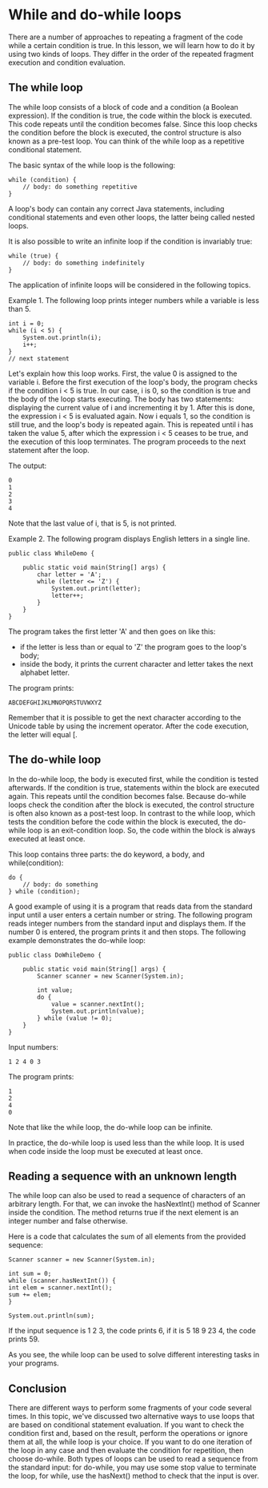 # While and do-while loops

There are a number of approaches to repeating a fragment of the code while a certain condition is true.
In this lesson, we will learn how to do it by using two kinds of loops. They differ in the order of 
the repeated fragment execution and condition evaluation.

## The while loop
The while loop consists of a block of code and a condition (a Boolean expression). If the condition 
is true, the code within the block is executed. This code repeats until the condition becomes false. 
Since this loop checks the condition before the block is executed, the control structure is also
known as a pre-test loop. You can think of the while loop as a repetitive conditional statement.

The basic syntax of the while loop is the following:
```
while (condition) {
    // body: do something repetitive
}
```
A loop's body can contain any correct Java statements, including conditional statements and even other
loops, the latter being called nested loops.

It is also possible to write an infinite loop if the condition is invariably true:
```
while (true) {
    // body: do something indefinitely
}
```
The application of infinite loops will be considered in the following topics.

Example 1. The following loop prints integer numbers while a variable is less than 5.
```
int i = 0;
while (i < 5) {
    System.out.println(i);
    i++;
}
// next statement
```
Let's explain how this loop works. First, the value 0 is assigned to the variable i. Before the first
execution of the loop's body, the program checks if the condition i < 5 is true. In our case, i is 0, 
so the condition is true and the body of the loop starts executing. The body has two statements: 
displaying the current value of i and incrementing it by 1. After this is done, the expression i < 5 
is evaluated again. Now i equals 1, so the condition is still true, and the loop's body is repeated 
again. This is repeated until i has taken the value 5, after which the expression i < 5 ceases to be 
true, and the execution of this loop terminates. The program proceeds to the next statement after the 
loop.

The output:
```
0
1
2
3
4
```
Note that the last value of i, that is 5, is not printed.

Example 2. The following program displays English letters in a single line.
```
public class WhileDemo {

    public static void main(String[] args) {
        char letter = 'A';
        while (letter <= 'Z') {
            System.out.print(letter);
            letter++;
        }
    }
}
```
The program takes the first letter 'A' and then goes on like this:
- if the letter is less than or equal to 'Z' the program goes to the loop's body;
- inside the body, it prints the current character and letter takes the next alphabet letter.

The program prints:
```
ABCDEFGHIJKLMNOPQRSTUVWXYZ
```
Remember that it is possible to get the next character according to the Unicode table by using the
increment operator. After the code execution, the letter will equal [.

## The do-while loop
In the do-while loop, the body is executed first, while the condition is tested afterwards. If the 
condition is true, statements within the block are executed again. This repeats until the condition 
becomes false. Because do-while loops check the condition after the block is executed, the control 
structure is often also known as a post-test loop. In contrast to the while loop, which tests the
condition before the code within the block is executed, the do-while loop is an exit-condition loop.
So, the code within the block is always executed at least once.

This loop contains three parts: the do keyword, a body, and while(condition):
```
do {
    // body: do something
} while (condition);
```
A good example of using it is a program that reads data from the standard input until a user enters 
a certain number or string. The following program reads integer numbers from the standard input and 
displays them. If the number 0 is entered, the program prints it and then stops. The following example 
demonstrates the do-while loop:
```
public class DoWhileDemo {

    public static void main(String[] args) {
        Scanner scanner = new Scanner(System.in);

        int value;
        do {
            value = scanner.nextInt();
            System.out.println(value);
        } while (value != 0);
    }
}
```
Input numbers:
```
1 2 4 0 3
```
The program prints:
```
1
2
4
0
```
Note that like the while loop, the do-while loop can be infinite.

In practice, the do-while loop is used less than the while loop. It is used when code inside the loop
must be executed at least once.

## Reading a sequence with an unknown length
The while loop can also be used to read a sequence of characters of an arbitrary length. For that, 
we can invoke the hasNextInt() method of Scanner inside the condition. The method returns true if 
the next element is an integer number and false otherwise.

Here is a code that calculates the sum of all elements from the provided sequence:
```
Scanner scanner = new Scanner(System.in);

int sum = 0;
while (scanner.hasNextInt()) {
int elem = scanner.nextInt();
sum += elem;
}

System.out.println(sum);
```
If the input sequence is 1 2 3, the code prints 6, if it is 5 18 9 23 4, the code prints 59.

As you see, the while loop can be used to solve different interesting tasks in your programs.

## Conclusion
There are different ways to perform some fragments of your code several times. In this topic, 
we've discussed two alternative ways to use loops that are based on conditional statement evaluation.
If you want to check the condition first and, based on the result, perform the operations or ignore 
them at all, the while loop is your choice. If you want to do one iteration of the loop in any case 
and then evaluate the condition for repetition, then choose do-while. Both types of loops can be used 
to read a sequence from the standard input: for do-while, you may use some stop value to terminate 
the loop, for while, use the hasNext() method to check that the input is over.
